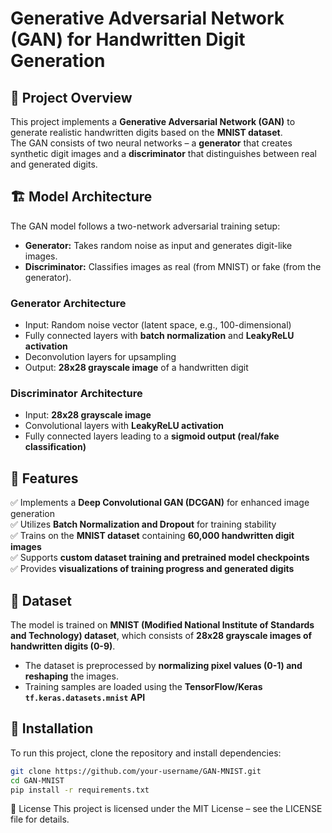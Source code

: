 # Generative Adversarial Network (GAN) for Handwritten Digit Generation

## 🚀 Project Overview

This project implements a **Generative Adversarial Network (GAN)** to generate realistic handwritten digits based on the **MNIST dataset**.  
The GAN consists of two neural networks – a **generator** that creates synthetic digit images and a **discriminator** that distinguishes between real and generated digits.

## 🏗️ Model Architecture

The GAN model follows a two-network adversarial training setup:

- **Generator:** Takes random noise as input and generates digit-like images.
- **Discriminator:** Classifies images as real (from MNIST) or fake (from the generator).

### **Generator Architecture**

- Input: Random noise vector (latent space, e.g., 100-dimensional)
- Fully connected layers with **batch normalization** and **LeakyReLU activation**
- Deconvolution layers for upsampling
- Output: **28x28 grayscale image** of a handwritten digit

### **Discriminator Architecture**

- Input: **28x28 grayscale image**
- Convolutional layers with **LeakyReLU activation**
- Fully connected layers leading to a **sigmoid output (real/fake classification)**

## 📌 Features

✅ Implements a **Deep Convolutional GAN (DCGAN)** for enhanced image generation  
✅ Utilizes **Batch Normalization and Dropout** for training stability  
✅ Trains on the **MNIST dataset** containing **60,000 handwritten digit images**  
✅ Supports **custom dataset training and pretrained model checkpoints**  
✅ Provides **visualizations of training progress and generated digits**

## 📂 Dataset

The model is trained on **MNIST (Modified National Institute of Standards and Technology) dataset**, which consists of **28x28 grayscale images of handwritten digits (0-9)**.

- The dataset is preprocessed by **normalizing pixel values (0-1) and reshaping** the images.
- Training samples are loaded using the **TensorFlow/Keras `tf.keras.datasets.mnist` API**

## 🔧 Installation

To run this project, clone the repository and install dependencies:

```bash
git clone https://github.com/your-username/GAN-MNIST.git
cd GAN-MNIST
pip install -r requirements.txt
```

📜 License
This project is licensed under the MIT License – see the LICENSE file for details.
